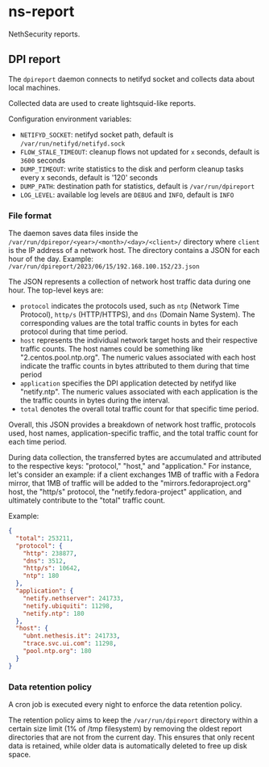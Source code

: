 # ns-report

NethSecurity reports.

## DPI report

The `dpireport` daemon connects to netifyd socket and collects
data about local machines.

Collected data are used to create lightsquid-like reports.

Configuration environment variables:

- `NETIFYD_SOCKET`: netifyd socket path, default is `/var/run/netifyd/netifyd.sock`
- `FLOW_STALE_TIMEOUT`: cleanup flows not updated for `x` seconds, default is `3600` seconds
- `DUMP_TIMEOUT`: write statistics to the disk and perform cleanup tasks every x seconds, default is '120' seconds
- `DUMP_PATH`: destination path for statistics, default is `/var/run/dpireport`
- `LOG_LEVEL`: available log levels are `DEBUG` and `INFO`, default is `INFO`

### File format

The daemon saves data files inside the `/var/run/dpirepor/<year>/<month>/<day>/<client>/` directory where `client` is the IP address
of a network host. The directory contains a JSON for each hour of the day.
Example: `/var/run/dpireport/2023/06/15/192.168.100.152/23.json`

The JSON represents a collection of network host traffic data during one hour.
The top-level keys are:
- `protocol` indicates the protocols used, such as `ntp` (Network Time Protocol), `http/s` (HTTP/HTTPS), and `dns` (Domain Name System).
   The corresponding values are the total traffic counts in bytes for each protocol during that time period.
- `host` represents the individual network target hosts and their respective traffic counts.
   The host names could be something like "2.centos.pool.ntp.org".
   The numeric values associated with each host indicate the traffic counts in bytes attributed to them during that time period
- `application` specifies the DPI application detected by netifyd like "netify.ntp".
   The numeric values associated with each application is the the traffic counts in bytes during the interval.
- `total` denotes the overall total traffic count for that specific time period.

Overall, this JSON provides a breakdown of network host traffic, protocols used, host names, application-specific traffic,
and the total traffic count for each time period.

During data collection, the transferred bytes are accumulated and attributed to the respective keys: "protocol," "host," and "application."
For instance, let's consider an example: if a client exchanges 1MB of traffic with a Fedora mirror,
that 1MB of traffic will be added to the "mirrors.fedoraproject.org" host,
the "http/s" protocol, the "netify.fedora-project" application, and ultimately contribute to the "total" traffic count.

Example:
```json
{
  "total": 253211,
  "protocol": {
    "http": 238877,
    "dns": 3512,
    "http/s": 10642,
    "ntp": 180
  },
  "application": {
    "netify.nethserver": 241733,
    "netify.ubiquiti": 11298,
    "netify.ntp": 180
  },
  "host": {
    "ubnt.nethesis.it": 241733,
    "trace.svc.ui.com": 11298,
    "pool.ntp.org": 180
  }
}
```

### Data retention policy

A cron job is executed every night to enforce the data retention policy.

The retention policy aims to keep the `/var/run/dpireport` directory within a certain size limit (1% of /tmp filesystem)
by removing the oldest report directories that are not from the current day.
This ensures that only recent data is retained, while older data is automatically deleted to free up disk space.
